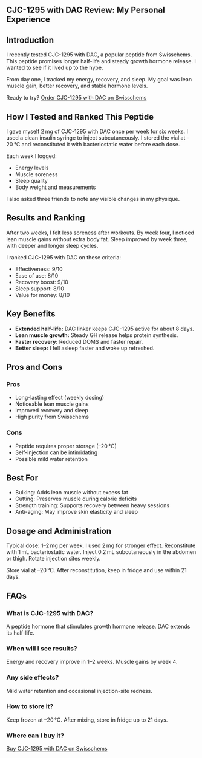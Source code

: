 <article>
  <h1>CJC-1295 with DAC Review: My Personal Experience</h1>

  <h2>Introduction</h2>
  <p>I recently tested CJC-1295 with DAC, a popular peptide from Swisschems. This peptide promises longer half-life and steady growth hormone release. I wanted to see if it lived up to the hype. </p>
  <p>From day one, I tracked my energy, recovery, and sleep. My goal was lean muscle gain, better recovery, and stable hormone levels.</p>

  <p>Ready to try? <a href="https://swisschems.is/product/cjc-1295-with-dac-2mg-price-is-per-vial/ref/277/?campaign=github" target="_blank">Order CJC-1295 with DAC on Swisschems</a></p>

  <h2>How I Tested and Ranked This Peptide</h2>
  <p>I gave myself 2 mg of CJC-1295 with DAC once per week for six weeks. I used a clean insulin syringe to inject subcutaneously. I stored the vial at –20 °C and reconstituted it with bacteriostatic water before each dose.</p>
  <p>Each week I logged:</p>
  <ul>
    <li>Energy levels</li>
    <li>Muscle soreness</li>
    <li>Sleep quality</li>
    <li>Body weight and measurements</li>
  </ul>
  <p>I also asked three friends to note any visible changes in my physique.</p>

  <h2>Results and Ranking</h2>
  <p>After two weeks, I felt less soreness after workouts. By week four, I noticed lean muscle gains without extra body fat. Sleep improved by week three, with deeper and longer sleep cycles.</p>
  <p>I ranked CJC-1295 with DAC on these criteria:</p>
  <ul>
    <li>Effectiveness: 9/10</li>
    <li>Ease of use: 8/10</li>
    <li>Recovery boost: 9/10</li>
    <li>Sleep support: 8/10</li>
    <li>Value for money: 8/10</li>
  </ul>

  <h2>Key Benefits</h2>
  <ul>
    <li><strong>Extended half-life:</strong> DAC linker keeps CJC-1295 active for about 8 days.</li>
    <li><strong>Lean muscle growth:</strong> Steady GH release helps protein synthesis.</li>
    <li><strong>Faster recovery:</strong> Reduced DOMS and faster repair.</li>
    <li><strong>Better sleep:</strong> I fell asleep faster and woke up refreshed.</li>
  </ul>

  <h2>Pros and Cons</h2>
  <h3>Pros</h3>
  <ul>
    <li>Long-lasting effect (weekly dosing)</li>
    <li>Noticeable lean muscle gains</li>
    <li>Improved recovery and sleep</li>
    <li>High purity from Swisschems</li>
  </ul>
  <h3>Cons</h3>
  <ul>
    <li>Peptide requires proper storage (–20 °C)</li>
    <li>Self-injection can be intimidating</li>
    <li>Possible mild water retention</li>
  </ul>

  <h2>Best For</h2>
  <ul>
    <li>Bulking: Adds lean muscle without excess fat</li>
    <li>Cutting: Preserves muscle during calorie deficits</li>
    <li>Strength training: Supports recovery between heavy sessions</li>
    <li>Anti-aging: May improve skin elasticity and sleep</li>
  </ul>

  <h2>Dosage and Administration</h2>
  <p>Typical dose: 1–2 mg per week. I used 2 mg for stronger effect. Reconstitute with 1 mL bacteriostatic water. Inject 0.2 mL subcutaneously in the abdomen or thigh. Rotate injection sites weekly.</p>
  <p>Store vial at –20 °C. After reconstitution, keep in fridge and use within 21 days.</p>

  <h2>FAQs</h2>
  <h3>What is CJC-1295 with DAC?</h3>
  <p>A peptide hormone that stimulates growth hormone release. DAC extends its half-life.</p>

  <h3>When will I see results?</h3>
  <p>Energy and recovery improve in 1–2 weeks. Muscle gains by week 4.</p>

  <h3>Any side effects?</h3>
  <p>Mild water retention and occasional injection-site redness.</p>

  <h3>How to store it?</h3>
  <p>Keep frozen at –20 °C. After mixing, store in fridge up to 21 days.</p>

  <h3>Where can I buy it?</h3>
  <p><a href="https://swisschems.is/product/cjc-1295-with-dac-2mg-price-is-per-vial/ref/277/?campaign=github" target="_blank">Buy CJC-1295 with DAC on Swisschems</a></p>
</article>
